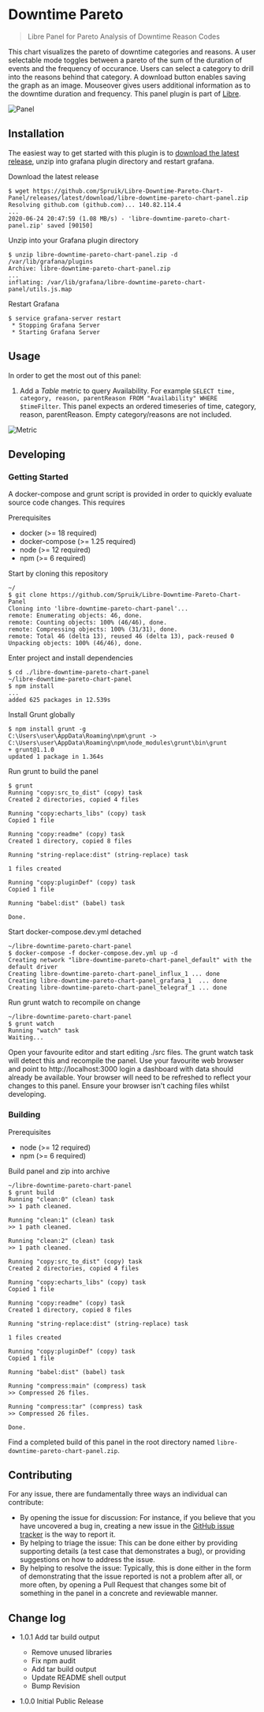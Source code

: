# Downtime Pareto

> Libre Panel for Pareto Analysis of Downtime Reason Codes

This chart visualizes the pareto of downtime categories and reasons. A user selectable mode toggles between a pareto of the sum of the duration of events and the frequency of occurance. Users can select a category to drill into the reasons behind that category. A download button enables saving the graph as an image. Mouseover gives users additional information as to the downtime duration and frequency. This panel plugin is part of [Libre](https://github.com/Spruik/Libre).

![Panel](docs/libre-downtime-pareto-chart-panel.gif)

## Installation

The easiest way to get started with this plugin is to [download the latest release](https://github.com/Spruik/Libre-Downtime-Pareto-Chart-Panel/releases/latest/download/libre-downtime-pareto-chart-panel.zip), unzip into grafana plugin directory and restart grafana.

Download the latest release

```shell
$ wget https://github.com/Spruik/Libre-Downtime-Pareto-Chart-Panel/releases/latest/download/libre-downtime-pareto-chart-panel.zip
Resolving github.com (github.com)... 140.82.114.4
...
2020-06-24 20:47:59 (1.08 MB/s) - 'libre-downtime-pareto-chart-panel.zip' saved [90150]
```

Unzip into your Grafana plugin directory

```shell
$ unzip libre-downtime-pareto-chart-panel.zip -d /var/lib/grafana/plugins
Archive: libre-downtime-pareto-chart-panel.zip
...
inflating: /var/lib/grafana/libre-downtime-pareto-chart-panel/utils.js.map
```

Restart Grafana

```shell
$ service grafana-server restart
 * Stopping Grafana Server
 * Starting Grafana Server
```

## Usage

In order to get the most out of this panel:

1. Add a *Table* metric to query Availability. For example `SELECT time, category, reason, parentReason FROM "Availability" WHERE $timeFilter`. This panel expects an ordered timeseries of time, category, reason, parentReason. Empty category/reasons are not included.

![Metric](docs/libre-downtime-pareto-chart-panel-metrics.png)

## Developing

### Getting Started

A docker-compose and grunt script is provided in order to quickly evaluate source code changes. This requires

Prerequisites

- docker (>= 18 required)
- docker-compose (>= 1.25 required)
- node (>= 12 required)
- npm (>= 6 required)

Start by cloning this repository

```shell
~/
$ git clone https://github.com/Spruik/Libre-Downtime-Pareto-Chart-Panel
Cloning into 'libre-downtime-pareto-chart-panel'...
remote: Enumerating objects: 46, done.
remote: Counting objects: 100% (46/46), done.
remote: Compressing objects: 100% (31/31), done.
remote: Total 46 (delta 13), reused 46 (delta 13), pack-reused 0
Unpacking objects: 100% (46/46), done.
```

Enter project and install dependencies

```shell
$ cd ./libre-downtime-pareto-chart-panel
~/libre-downtime-pareto-chart-panel
$ npm install
...
added 625 packages in 12.539s
```

Install Grunt globally

```shell
$ npm install grunt -g
C:\Users\user\AppData\Roaming\npm\grunt -> C:\Users\user\AppData\Roaming\npm\node_modules\grunt\bin\grunt
+ grunt@1.1.0
updated 1 package in 1.364s
```

Run grunt to build the panel

```shell
$ grunt
Running "copy:src_to_dist" (copy) task
Created 2 directories, copied 4 files

Running "copy:echarts_libs" (copy) task
Copied 1 file

Running "copy:readme" (copy) task
Created 1 directory, copied 8 files

Running "string-replace:dist" (string-replace) task

1 files created

Running "copy:pluginDef" (copy) task
Copied 1 file

Running "babel:dist" (babel) task

Done.

```

Start docker-compose.dev.yml detached

```shell
~/libre-downtime-pareto-chart-panel
$ docker-compose -f docker-compose.dev.yml up -d
Creating network "libre-downtime-pareto-chart-panel_default" with the default driver
Creating libre-downtime-pareto-chart-panel_influx_1 ... done
Creating libre-downtime-pareto-chart-panel_grafana_1  ... done
Creating libre-downtime-pareto-chart-panel_telegraf_1 ... done
```

Run grunt watch to recompile on change

```shell
~/libre-downtime-pareto-chart-panel
$ grunt watch
Running "watch" task
Waiting...
```

Open your favourite editor and start editing ./src files. The grunt watch task will detect this and recompile the panel. Use your favourite web browser and point to http://localhost:3000 login a dashboard with data should already be available. Your browser will need to be refreshed to reflect your changes to this panel. Ensure your browser isn't caching files whilst developing.

### Building

Prerequisites

- node (>= 12 required)
- npm (>= 6 required)

Build panel and zip into archive

```shell
~/libre-downtime-pareto-chart-panel
$ grunt build
Running "clean:0" (clean) task
>> 1 path cleaned.

Running "clean:1" (clean) task
>> 1 path cleaned.

Running "clean:2" (clean) task
>> 1 path cleaned.

Running "copy:src_to_dist" (copy) task
Created 2 directories, copied 4 files

Running "copy:echarts_libs" (copy) task
Copied 1 file

Running "copy:readme" (copy) task
Created 1 directory, copied 8 files

Running "string-replace:dist" (string-replace) task

1 files created

Running "copy:pluginDef" (copy) task
Copied 1 file

Running "babel:dist" (babel) task

Running "compress:main" (compress) task
>> Compressed 26 files.

Running "compress:tar" (compress) task
>> Compressed 26 files.

Done.

```

Find a completed build of this panel in the root directory named `libre-downtime-pareto-chart-panel.zip`.

## Contributing

For any issue, there are fundamentally three ways an individual can contribute:

- By opening the issue for discussion: For instance, if you believe that you have uncovered a bug in, creating a new issue in the [GitHub issue tracker](https://github.com/Spruik/Libre-Downtime-Pareto-Chart-Panel/issues) is the way to report it.
- By helping to triage the issue: This can be done either by providing supporting details (a test case that demonstrates a bug), or providing suggestions on how to address the issue.
- By helping to resolve the issue: Typically, this is done either in the form of demonstrating that the issue reported is not a problem after all, or more often, by opening a Pull Request that changes some bit of something in the panel in a concrete and reviewable manner.

## Change log

- 1.0.1 Add tar build output
  - Remove unused libraries
  - Fix npm audit
  - Add tar build output
  - Update README shell output
  - Bump Revision

- 1.0.0 Initial Public Release
